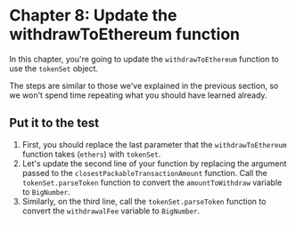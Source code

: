 # Chapter 8: Update the withdrawToEthereum function

In this chapter, you're going to update the `withdrawToEthereum` function to use the `tokenSet` object.

The steps are similar to those we've explained in the previous section, so we won't spend time repeating what you should have learned already.

## Put it to the test

1. First, you should replace the last parameter that the `withdrawToEthereum` function takes (`ethers`) with `tokenSet`.
2. Let's update the second line of your function by replacing the argument passed to the `closestPackableTransactionAmount` function.  Call the `tokenSet.parseToken` function to convert the `amountToWithdraw` variable to `BigNumber`.
3. Similarly, on the third line, call the `tokenSet.parseToken` function to convert the `withdrawalFee` variable to `BigNumber`.



